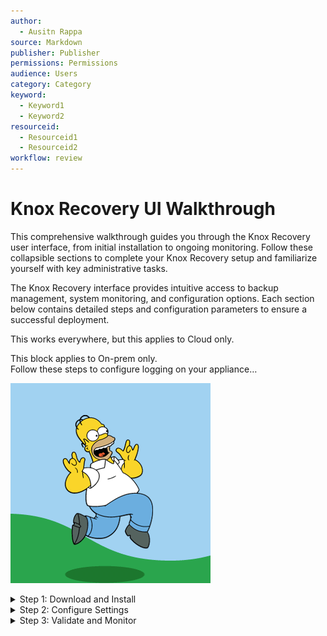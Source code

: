 ```yaml
---
author:
  - Ausitn Rappa
source: Markdown
publisher: Publisher
permissions: Permissions
audience: Users
category: Category
keyword:
  - Keyword1
  - Keyword2
resourceid:
  - Resourceid1
  - Resourceid2
workflow: review
---
```


# Knox Recovery UI Walkthrough

This comprehensive walkthrough guides you through the Knox Recovery user interface, from initial installation to ongoing monitoring. Follow these collapsible sections to complete your Knox Recovery setup and familiarize yourself with key administrative tasks.

The Knox Recovery interface provides intuitive access to backup management, system monitoring, and configuration options. Each section below contains detailed steps and configuration parameters to ensure a successful deployment.

This works everywhere, but
<span data-props="cloud">this applies to Cloud only</span>.

<div data-props="onprem">
  This block applies to On-prem only.
</div>


<div data-props="platform=onprem">
   Follow these steps to configure logging on your appliance…
</div>


![Homer](../../images/homer.gif)

<details>
<summary>Step 1: Download and Install</summary>

1. Download the Knox installer from [Veracity Downloads](https://downloads.veracity.io/knox).
2. Run the installer:
   ```bash
   sudo ./install-knox.sh
   ```
</details>

<details>
<summary>Step 2: Configure Settings</summary>

| Field          | Description                     | Default Value |
| -------------- | ------------------------------- | ------------- |
| Port           | Port Knox listens on            | 9443          |
| Data Directory | Location for backup metadata    | /var/knox     |
| Enable Logs    | Whether to enable debug logging | true          |

</details>

<details>
<summary>Step 3: Validate and Monitor</summary>

- Access the Knox dashboard at [https://knox.veracity.io](https://knox.veracity.io).
- Check job status, logs, and alerts.
- Export logs for troubleshooting.

</details>